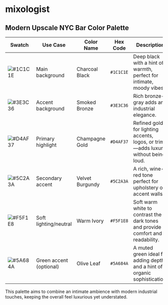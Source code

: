 # mixologist

## Modern Upscale NYC Bar Color Palette

| Swatch | Use Case | Color Name | Hex Code | Description |
| ------ | -------- | ---------- | -------- | ----------- |
| ![#1C1C1E](https://via.placeholder.com/15/1C1C1E/000000?text=+) | Main background | Charcoal Black | `#1C1C1E` | Deep black with a hint of warmth, perfect for intimate, moody vibes. |
| ![#3E3C36](https://via.placeholder.com/15/3E3C36/000000?text=+) | Accent background | Smoked Bronze | `#3E3C36` | Rich bronze-gray adds an industrial elegance. |
| ![#D4AF37](https://via.placeholder.com/15/D4AF37/000000?text=+) | Primary highlight | Champagne Gold | `#D4AF37` | Refined gold for lighting accents, logos, or trim—adds luxury without being loud. |
| ![#5C2A3A](https://via.placeholder.com/15/5C2A3A/000000?text=+) | Secondary accent | Velvet Burgundy | `#5C2A3A` | A rich, wine-red tone perfect for upholstery or accent walls. |
| ![#F5F1E8](https://via.placeholder.com/15/F5F1E8/000000?text=+) | Soft lighting/neutral | Warm Ivory | `#F5F1E8` | Soft warm white to contrast the dark tones and provide comfort and readability. |
| ![#5A684A](https://via.placeholder.com/15/5A684A/000000?text=+) | Green accent (optional) | Olive Leaf | `#5A684A` | A muted green ideal for adding depth and a hint of organic sophistication. |

This palette aims to combine an intimate ambience with modern industrial touches, keeping the overall feel luxurious yet understated.
